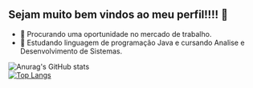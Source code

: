 ## Sejam muito bem vindos ao meu perfil!!!! 👋

- 🔭 Procurando uma oportunidade no mercado de trabalho.
- 🌱 Estudando linguagem de programação Java e cursando Analise e Desenvolvimento de Sistemas.

![Anurag's GitHub stats](https://github-readme-stats.vercel.app/api?username=NemZinhoTI&show_icons=true&theme=midnight-purple)     
[![Top Langs](https://github-readme-stats.vercel.app/api/top-langs/?username=NemZinhoTI&layout=compact)](https://github.com/NemZinhoTI/github-readme-stats)
